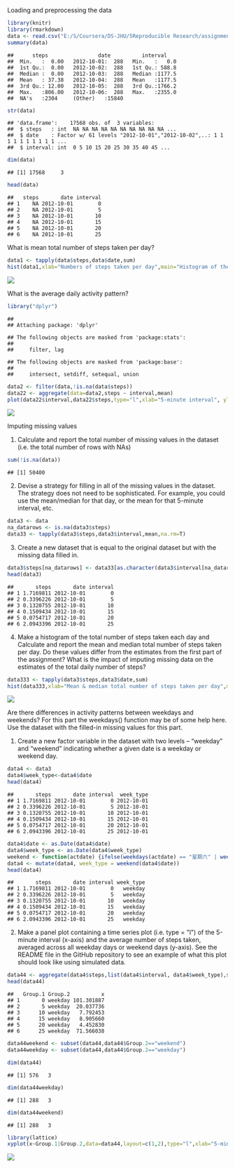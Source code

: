 Loading and preprocessing the data


```r
library(knitr)
library(rmarkdown)
data <- read.csv("E:/S/Coursera/DS-JHU/5Reproducible Research/assignment 2/activity.csv", header = T, sep=",")
summary(data)
```

```
##      steps                date          interval     
##  Min.   :  0.00   2012-10-01:  288   Min.   :   0.0  
##  1st Qu.:  0.00   2012-10-02:  288   1st Qu.: 588.8  
##  Median :  0.00   2012-10-03:  288   Median :1177.5  
##  Mean   : 37.38   2012-10-04:  288   Mean   :1177.5  
##  3rd Qu.: 12.00   2012-10-05:  288   3rd Qu.:1766.2  
##  Max.   :806.00   2012-10-06:  288   Max.   :2355.0  
##  NA's   :2304     (Other)   :15840
```


```r
str(data)
```

```
## 'data.frame':	17568 obs. of  3 variables:
##  $ steps   : int  NA NA NA NA NA NA NA NA NA NA ...
##  $ date    : Factor w/ 61 levels "2012-10-01","2012-10-02",..: 1 1 1 1 1 1 1 1 1 1 ...
##  $ interval: int  0 5 10 15 20 25 30 35 40 45 ...
```


```r
dim(data)
```

```
## [1] 17568     3
```


```r
head(data)
```

```
##   steps       date interval
## 1    NA 2012-10-01        0
## 2    NA 2012-10-01        5
## 3    NA 2012-10-01       10
## 4    NA 2012-10-01       15
## 5    NA 2012-10-01       20
## 6    NA 2012-10-01       25
```


What is mean total number of steps taken per day?


```r
data1 <- tapply(data$steps,data$date,sum)
hist(data1,xlab="Numbers of steps taken per day",main="Histogram of the total number of steps taken per day")
```

![](PA1_template_files/figure-html/unnamed-chunk-5-1.png)<!-- -->


What is the average daily activity pattern?

```r
library("dplyr")
```

```
## 
## Attaching package: 'dplyr'
```

```
## The following objects are masked from 'package:stats':
## 
##     filter, lag
```

```
## The following objects are masked from 'package:base':
## 
##     intersect, setdiff, setequal, union
```

```r
data2 <- filter(data,!is.na(data$steps))
data22 <- aggregate(data=data2,steps ~ interval,mean)
plot(data22$interval,data22$steps,type="l",xlab="5-minute interval", ylab="Average number of steps taken")
```

![](PA1_template_files/figure-html/unnamed-chunk-6-1.png)<!-- -->


Imputing missing values
1. Calculate and report the total number of missing values in the dataset (i.e. the total number of rows with NAs)

```r
sum(!is.na(data))
```

```
## [1] 50400
```

2. Devise a strategy for filling in all of the missing values in the dataset. The strategy does not need to be sophisticated. For example, you could use the mean/median for that day, or the mean for that 5-minute interval, etc.

```r
data3 <- data
na_datarows <- is.na(data3$steps)
data33 <- tapply(data3$steps,data3$interval,mean,na.rm=T)
```

3. Create a new dataset that is equal to the original dataset but with the missing data filled in.

```r
data3$steps[na_datarows] <- data33[as.character(data3$interval[na_datarows])]
head(data3)
```

```
##       steps       date interval
## 1 1.7169811 2012-10-01        0
## 2 0.3396226 2012-10-01        5
## 3 0.1320755 2012-10-01       10
## 4 0.1509434 2012-10-01       15
## 5 0.0754717 2012-10-01       20
## 6 2.0943396 2012-10-01       25
```

4. Make a histogram of the total number of steps taken each day and Calculate and report the mean and median total number of steps taken per day. Do these values differ from the estimates from the first part of the assignment? What is the impact of imputing missing data on the estimates of the total daily number of steps?

```r
data333 <- tapply(data3$steps,data3$date,sum)
hist(data333,xlab="Mean & median total number of steps taken per day",main="Histogram of the total number of steps taken per day")
```

![](PA1_template_files/figure-html/unnamed-chunk-10-1.png)<!-- -->


Are there differences in activity patterns between weekdays and weekends?
For this part the weekdays() function may be of some help here. Use the dataset with the filled-in missing values for this part.
1. Create a new factor variable in the dataset with two levels – “weekday” and “weekend” indicating whether a given date is a weekday or weekend day.

```r
data4 <- data3
data4$week_type<-data4$date
head(data4)
```

```
##       steps       date interval  week_type
## 1 1.7169811 2012-10-01        0 2012-10-01
## 2 0.3396226 2012-10-01        5 2012-10-01
## 3 0.1320755 2012-10-01       10 2012-10-01
## 4 0.1509434 2012-10-01       15 2012-10-01
## 5 0.0754717 2012-10-01       20 2012-10-01
## 6 2.0943396 2012-10-01       25 2012-10-01
```

```r
data4$date <- as.Date(data4$date)
data4$week_type <- as.Date(data4$week_type)
weekend <- function(actdate) {ifelse(weekdays(actdate) == "星期六" | weekdays(actdate) == "星期日","weekend","weekday")}
data4 <- mutate(data4, week_type = weekend(data4$date))
head(data4)
```

```
##       steps       date interval week_type
## 1 1.7169811 2012-10-01        0   weekday
## 2 0.3396226 2012-10-01        5   weekday
## 3 0.1320755 2012-10-01       10   weekday
## 4 0.1509434 2012-10-01       15   weekday
## 5 0.0754717 2012-10-01       20   weekday
## 6 2.0943396 2012-10-01       25   weekday
```

2. Make a panel plot containing a time series plot (i.e. type = "l") of the 5-minute interval (x-axis) and the average number of steps taken, averaged across all weekday days or weekend days (y-axis). See the README file in the GitHub repository to see an example of what this plot should look like using simulated data.

```r
data44 <- aggregate(data4$steps,list(data4$interval, data4$week_type),sum)
head(data44)
```

```
##   Group.1 Group.2          x
## 1       0 weekday 101.301887
## 2       5 weekday  20.037736
## 3      10 weekday   7.792453
## 4      15 weekday   8.905660
## 5      20 weekday   4.452830
## 6      25 weekday  71.566038
```


```r
data44weekend <- subset(data44,data44$Group.2=="weekend")
data44weekday <- subset(data44,data44$Group.2=="weekday")

dim(data44)
```

```
## [1] 576   3
```

```r
dim(data44weekday)
```

```
## [1] 288   3
```

```r
dim(data44weekend)
```

```
## [1] 288   3
```


```r
library(lattice)
xyplot(x~Group.1|Group.2,data=data44,layout=c(1,2),type="l",xlab="5-minute interval",ylab="Steps")
```

![](PA1_template_files/figure-html/unnamed-chunk-14-1.png)<!-- -->
